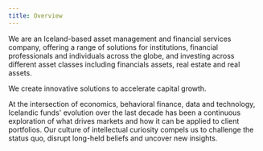 ```yaml
---
title: Overview
---
```

We are an Iceland-based asset management and financial services company, offering a range of solutions for institutions, financial professionals and individuals across the globe, and investing across different asset classes including financials assets, real estate and real assets.

We create innovative solutions to accelerate capital growth.

At the intersection of economics, behavioral finance, data and technology, Icelandic funds' evolution over the last decade has been a continuous exploration of what drives markets and how it can be applied to client portfolios. Our culture of intellectual curiosity compels us to challenge the status quo, disrupt long-held beliefs and uncover new insights.
